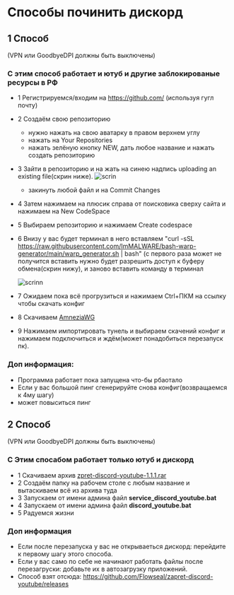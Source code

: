 # Способы починить дискорд
## 1 Способ
(VPN или GoodbyeDPI должны быть выключены)

### С этим способ работает и ютуб и другие заблокированые ресурсы в РФ
* 1 Регистрируемся/входим на https://github.com/ (используя гугл почту)
* 2 Создаём свою репозиторию
  * нужно нажать на свою аватарку в правом верхнем углу
  * нажать на Your Repositories
  * нажать зелёную кнопку NEW, дать любое название и нажать создать репозиторию
* 3 Зайти в репозиторию и на жать на синею надпись uploading an existing file(скрин ниже).
   ![scrin](https://media.discordapp.net/attachments/1104234332903702601/1293524323708960798/image.png?ex=6707afe7&is=67065e67&hm=cff314d6db3ddca1d60fa3b23bc87b084e8874ac9c2035d41108c21af0de1f33&=&quality=lossless)
  * закинуть любой файл и на Commit Changes
* 4 Затем нажимаем на плюсик справа от поисковика сверху сайта и нажимаем на New CodeSpace
* 5 Выбираем репозиторию и нажимаем Create codespace
* 6 Внизу у вас будет терминал в него вставляем "curl -sSL https://raw.githubusercontent.com/ImMALWARE/bash-warp-generator/main/warp_generator.sh | bash" (с первого раза может не получится вставить нужно будет разрешить доступ к буферу обмена(скрин нижу), и заново вставить команду в терминал
   
   ![scrinn](https://media.discordapp.net/attachments/1104234332903702601/1293524324120137805/image.png?ex=6707afe7&is=67065e67&hm=47d2fbd2eb5cf8d150963bb0aa5547d308c5f1caf7c54f06bcef5724740c23b5&=&quality=lossless)
* 7 Ожидаем пока всё прогрузиться и нажимаем Ctrl+ПКМ на ссылку чтобы скачать конфиг
* 8 Скачиваем [AmneziaWG](https://github.com/AWPMasterGames/Fix-Discord/archive/refs/heads/main.zip)
* 9 Нажимаем импортировать тунель и выбираем скачений конфиг и нажимаем подключиться и ждём(может понадобиться перезапуск пк).

### Доп информация:
 * Программа работает пока запущена что-бы рбаотало
 * Если у вас большой пинг сгенерируйте снова конфиг(возвращаемся к 4му шагу)
 * может повыситься пинг

 ## 2 Способ
 (VPN или GoodbyeDPI должны быть выключены)
### С Этим спосабом работает только ютуб и дискорд
* 1 Скачиваем архив [zpret-discord-youtube-1.1.1.rar](https://github.com/AWPMasterGames/Fix-Discord/raw/refs/heads/main/zapret-discord-youtube-1.1.1.rar)
* 2 Создаём папку на рабочем столе с любым название и вытаскиваем всё из архива туда
* 3 Запускаем от имени админа файл **service_discord_youtube.bat**
* 4 Запускаем от имени админа файл **discord_youtube.bat**
* 5 Радуемся жизни

### Доп информация
* Если после перезапуска у вас не открываеться дискорд: перейдите к первому шагу этого способа.
* Если у вас само по себе не начинают работать файлы после перезагруски: добавьте их в автозагрузку приложений.
* Способ взят отсюда: https://github.com/Flowseal/zapret-discord-youtube/releases
